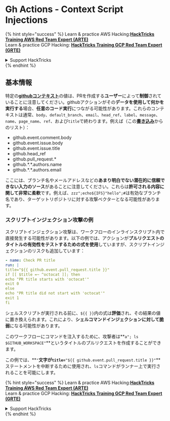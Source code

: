 # Gh Actions - Context Script Injections

{% hint style="success" %}
Learn & practice AWS Hacking:<img src="../../../.gitbook/assets/image (1).png" alt="" data-size="line">[**HackTricks Training AWS Red Team Expert (ARTE)**](https://training.hacktricks.xyz/courses/arte)<img src="../../../.gitbook/assets/image (1).png" alt="" data-size="line">\
Learn & practice GCP Hacking: <img src="../../../.gitbook/assets/image (2).png" alt="" data-size="line">[**HackTricks Training GCP Red Team Expert (GRTE)**<img src="../../../.gitbook/assets/image (2).png" alt="" data-size="line">](https://training.hacktricks.xyz/courses/grte)

<details>

<summary>Support HackTricks</summary>

* Check the [**subscription plans**](https://github.com/sponsors/carlospolop)!
* **Join the** 💬 [**Discord group**](https://discord.gg/hRep4RUj7f) or the [**telegram group**](https://t.me/peass) or **follow** us on **Twitter** 🐦 [**@hacktricks\_live**](https://twitter.com/hacktricks\_live)**.**
* **Share hacking tricks by submitting PRs to the** [**HackTricks**](https://github.com/carlospolop/hacktricks) and [**HackTricks Cloud**](https://github.com/carlospolop/hacktricks-cloud) github repos.

</details>
{% endhint %}

## 基本情報

特定の[**githubコンテキスト**](https://docs.github.com/en/actions/reference/context-and-expression-syntax-for-github-actions#github-context)の値は、PRを作成する**ユーザー**によって**制御**されていることに注意してください。githubアクションがその**データを使用して何かを実行する**場合、**任意のコード実行**につながる可能性があります。これらのコンテキストは通常、`body`、`default_branch`、`email`、`head_ref`、`label`、`message`、`name`、`page_name`、`ref`、および`title`で終わります。例えば（この[**書き込み**](https://medium.com/tinder/exploiting-github-actions-on-open-source-projects-5d93936d189f)からのリスト）：

* github.event.comment.body
* github.event.issue.body
* github.event.issue.title
* github.head\_ref
* github.pull\_request.\*
* github.\*.\*.authors.name
* github.\*.\*.authors.email

ここには、ブランチ名やメールアドレスなどの**あまり明白でない潜在的に信頼できない入力のソース**があることに注意してください。これらは**許可される内容に関して非常に柔軟**です。例えば、`zzz";echo${IFS}"hello";#`は有効なブランチ名であり、ターゲットリポジトリに対する攻撃ベクターとなる可能性があります。

### スクリプトインジェクション攻撃の例 <a href="#example-of-a-script-injection-attack" id="example-of-a-script-injection-attack"></a>

スクリプトインジェクション攻撃は、ワークフローのインラインスクリプト内で直接発生する可能性があります。以下の例では、アクションが**プルリクエストのタイトルの有効性をテストするための式を使用**していますが、スクリプトインジェクションのリスクも追加しています：
```yaml
- name: Check PR title
run: |
title="${{ github.event.pull_request.title }}"
if [[ $title =~ ^octocat ]]; then
echo "PR title starts with 'octocat'"
exit 0
else
echo "PR title did not start with 'octocat'"
exit 1
fi
```
シェルスクリプトが実行される前に、`${{ }}`内の式は**評価**され、その結果の値に置き換えられます。これにより、**シェルコマンドインジェクションに対して脆弱**になる可能性があります。

このワークフローにコマンドを注入するために、攻撃者は**`a"; ls $GITHUB_WORKSPACE"`**というタイトルのプルリクエストを作成することができます。

この例では、**`"`**文字が`title=`**`"${{ github.event.pull_request.title }}"`**ステートメントを中断するために使用され、`ls`コマンドがランナー上で実行されることを可能にします。

{% hint style="success" %}
Learn & practice AWS Hacking:<img src="../../../.gitbook/assets/image (1).png" alt="" data-size="line">[**HackTricks Training AWS Red Team Expert (ARTE)**](https://training.hacktricks.xyz/courses/arte)<img src="../../../.gitbook/assets/image (1).png" alt="" data-size="line">\
Learn & practice GCP Hacking: <img src="../../../.gitbook/assets/image (2).png" alt="" data-size="line">[**HackTricks Training GCP Red Team Expert (GRTE)**<img src="../../../.gitbook/assets/image (2).png" alt="" data-size="line">](https://training.hacktricks.xyz/courses/grte)

<details>

<summary>Support HackTricks</summary>

* Check the [**subscription plans**](https://github.com/sponsors/carlospolop)!
* **Join the** 💬 [**Discord group**](https://discord.gg/hRep4RUj7f) or the [**telegram group**](https://t.me/peass) or **follow** us on **Twitter** 🐦 [**@hacktricks\_live**](https://twitter.com/hacktricks\_live)**.**
* **Share hacking tricks by submitting PRs to the** [**HackTricks**](https://github.com/carlospolop/hacktricks) and [**HackTricks Cloud**](https://github.com/carlospolop/hacktricks-cloud) github repos.

</details>
{% endhint %}
